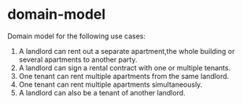 # domain-model
Domain model for the following use cases: 
1. A landlord can rent out a separate apartment,the whole building or several apartments to another party.
2. A landlord can sign a rental contract with one or multiple tenants.
3. One tenant can rent multiple apartments from the same landlord. 
4. One tenant can rent multiple apartments simultaneously. 
5. A landlord can also be a tenant of another landlord.
